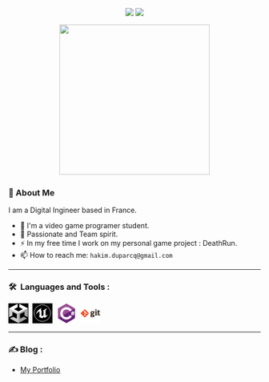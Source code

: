 <p align="center">
<a href="https://hakimduparcq.github.io/"><img src="https://img.shields.io/badge/-My%20Portfolio-red"  width="120" ></a>
<a href="https://www.linkedin.com/in/hakim-duparcq-197968205/"><img src="https://img.shields.io/badge/-Linkedin-blue"  width="90" ></a>
</p>


<p align="center"><img src="https://media.giphy.com/media/YmhQu8lJ9dnGeAVd8g/giphy.gif" width="300" height="300"  />  </p>

### 🧑 About Me 

I am a Digital Ingineer based in France.

- 🔭 I'm a video game programer student.
- 🌱 Passionate and Team spirit.
- ⚡ In my free time I work on my personal game project : DeathRun.
- 📫 How to reach me: ```hakim.duparcq@gmail.com```

---

### 🛠 &nbsp;Languages and Tools :

<p>
<img src="https://github.com/HakimDuparcq/HakimDuparcq/blob/main/Icon/unity-tab.png" title="Unity" alt="Unity" width="40" height="40"/>&nbsp;
<img src="https://github.com/HakimDuparcq/HakimDuparcq/blob/main/Icon/Unreal.jpg" title="UnrealEngine" alt="UnrealEngine" width="40" height="40"/>&nbsp;
<img src="https://github.com/devicons/devicon/blob/master/icons/csharp/csharp-original.svg" title="Csharp" alt="filter applied"  width="40" height="40"/>&nbsp;
<img src="https://github.com/devicons/devicon/blob/master/icons/git/git-original-wordmark.svg" title="Git" **alt="Git" width="40" height="40"/>&nbsp;
</p>

---


### ✍️ Blog : 
- [My Portfolio](https://hakimduparcq.github.io/)

